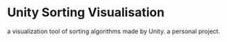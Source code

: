 # Unity Sorting Visualisation
a visualization tool of sorting algorithms made by Unity. 
a personal project.
